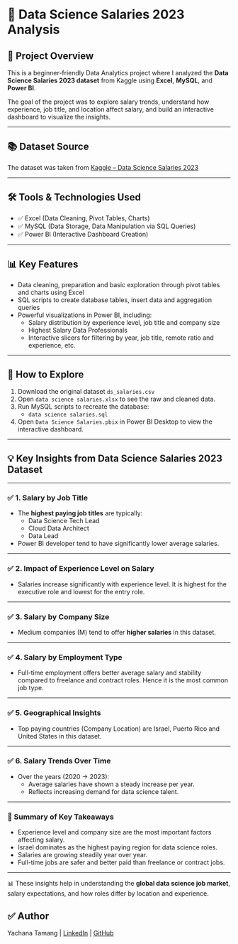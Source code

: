 # 💼 Data Science Salaries 2023 Analysis

## 🚀 Project Overview
This is a beginner-friendly Data Analytics project where I analyzed the **Data Science Salaries 2023 dataset** from Kaggle using **Excel**, **MySQL**, and **Power BI**.

The goal of the project was to explore salary trends, understand how experience, job title, and location affect salary, and build an interactive dashboard to visualize the insights. 

---

## 📚 Dataset Source
The dataset was taken from [Kaggle – Data Science Salaries 2023](https://www.kaggle.com/datasets/arnabchaki/data-science-salaries-2023)

---

## 🛠️ Tools & Technologies Used
- ✅ Excel (Data Cleaning, Pivot Tables, Charts)
- ✅ MySQL (Data Storage, Data Manipulation via SQL Queries)
- ✅ Power BI (Interactive Dashboard Creation)

---

## 📊 Key Features
- Data cleaning, preparation and basic exploration through pivot tables and charts using Excel
- SQL scripts to create database tables, insert data and aggregation queries
- Powerful visualizations in Power BI, including:
    - Salary distribution by experience level, job title and company size
    - Highest Salary Data Professionals
    - Interactive slicers for filtering by year, job title, remote ratio and experience, etc.

---

## 📖 How to Explore
1. Download the original dataset `ds_salaries.csv`
2. Open `data science salaries.xlsx` to see the raw and cleaned data.
3. Run MySQL scripts to recreate the database:
    - `data science salaries.sql`
4. Open `Data Science Salaries.pbix` in Power BI Desktop to view the interactive dashboard.

---

## 💡 Key Insights from Data Science Salaries 2023 Dataset

---

### ✅ 1. Salary by Job Title
- The **highest paying job titles** are typically:
    - Data Science Tech Lead  
    - Cloud Data Architect 
    - Data Lead  
- Power BI developer tend to have significantly lower average salaries.

---

### ✅ 2. Impact of Experience Level on Salary
- Salaries increase significantly with experience level. It is highest for the executive role and lowest for the entry role.

---

### ✅ 3. Salary by Company Size
- Medium companies (M) tend to offer **higher salaries** in this dataset.

---

### ✅ 4. Salary by Employment Type
- Full-time employment offers better average salary and stability compared to freelance and contract roles. Hence it is the most common job type.

---

### ✅ 5. Geographical Insights
- Top paying countries (Company Location) are Israel, Puerto Rico and United States in this dataset.
   
---

### ✅ 6. Salary Trends Over Time
- Over the years (2020 → 2023):
    - Average salaries have shown a steady increase per year.  
    - Reflects increasing demand for data science talent.

---

### 🎯 Summary of Key Takeaways
- Experience level and company size are the most important factors affecting salary.
- Israel dominates as the highest paying region for data science roles.
- Salaries are growing steadily year over year.
- Full-time jobs are safer and better paid than freelance or contract jobs.

---

📊 These insights help in understanding the **global data science job market**, salary expectations, and how roles differ by location and experience.



## ✅ Author
Yachana Tamang | [LinkedIn](www.linkedin.com/in/yachana01) | [GitHub](github.com/yachana01)

